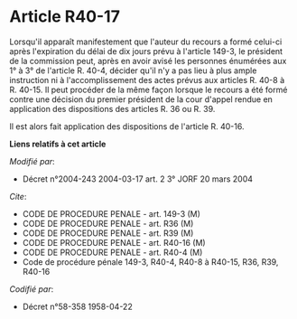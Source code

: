 # Article R40-17

Lorsqu'il apparaît manifestement que l'auteur du recours a formé celui-ci après l'expiration du délai de dix jours prévu à
l'article 149-3, le président de la commission peut, après en avoir avisé les personnes énumérées aux 1° à 3° de l'article R.
40-4, décider qu'il n'y a pas lieu à plus ample instruction ni à l'accomplissement des actes prévus aux articles R. 40-8 à R.
40-15. Il peut procéder de la même façon lorsque le recours a été formé contre une décision du premier président de la cour
d'appel rendue en application des dispositions des articles R. 36 ou R. 39.

Il est alors fait application des dispositions de l'article R. 40-16.

**Liens relatifs à cet article**

_Modifié par_:

  - Décret n°2004-243 2004-03-17 art. 2 3° JORF 20 mars 2004

_Cite_:

  - CODE DE PROCEDURE PENALE - art. 149-3 (M)
  - CODE DE PROCEDURE PENALE - art. R36 (M)
  - CODE DE PROCEDURE PENALE - art. R39 (M)
  - CODE DE PROCEDURE PENALE - art. R40-16 (M)
  - CODE DE PROCEDURE PENALE - art. R40-4 (M)
  - Code de procédure pénale 149-3, R40-4, R40-8 à R40-15, R36, R39, R40-16

_Codifié par_:

  - Décret n°58-358 1958-04-22
